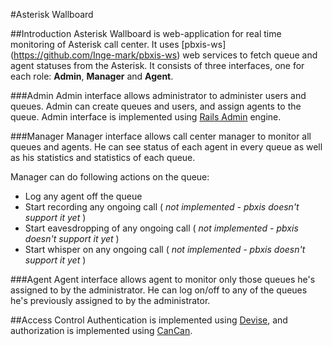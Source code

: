 #Asterisk Wallboard

##Introduction
Asterisk Wallboard is web-application for real time monitoring of Asterisk call center.  It uses [pbxis-ws]
(https://github.com/Inge-mark/pbxis-ws) web services to fetch queue and agent statuses from the Asterisk. 
It consists of three interfaces, one for each role: **Admin**, **Manager** and **Agent**.  

###Admin
Admin interface allows administrator to administer users and queues. Admin can create queues and users, and assign
agents to the queue. Admin interface is implemented using [Rails Admin](https://github.com/sferik/rails_admin) engine.

###Manager
Manager interface allows call center manager to monitor all queues and agents. He can see status of each agent in every
queue as well as his statistics and statistics of each queue.

Manager can do following actions on the queue:
* Log any agent off the queue
* Start recording any ongoing call ( *not implemented - pbxis doesn't support it yet* )
* Start eavesdropping of any ongoing call ( *not implemented - pbxis doesn't support it yet* )
* Start whisper on any ongoing call ( *not implemented - pbxis doesn't support it yet* )

###Agent
Agent interface allows agent to monitor only those queues he's assigned to by the administrator. He can log on/off to
any of the queues he's previously assigned to by the administrator.

##Access Control
Authentication is implemented using [Devise](https://github.com/plataformatec/devise), and authorization is
implemented using [CanCan](https://github.com/ryanb/cancan).
